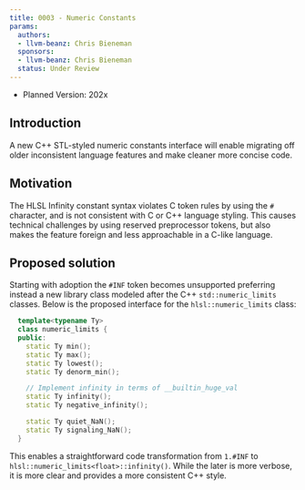 ```yaml
---
title: 0003 - Numeric Constants
params:
  authors:
  - llvm-beanz: Chris Bieneman
  sponsors:
  - llvm-beanz: Chris Bieneman
  status: Under Review
---
```


 
* Planned Version: 202x

## Introduction

A new C++ STL-styled numeric constants interface will enable migrating off older
inconsistent language features and make cleaner more concise code.

## Motivation

The HLSL Infinity constant syntax violates C token rules by using the `#`
character, and is not consistent with C or C++ language styling. This causes
technical challenges by using reserved preprocessor tokens, but also makes the
feature foreign and less approachable in a C-like language.

## Proposed solution

Starting with adoption the `#INF` token becomes unsupported preferring instead a
new library class modeled after the C++ `std::numeric_limits` classes. Below is
the proposed interface for the `hlsl::numeric_limits` class:

```c++
  template<typename Ty>
  class numeric_limits {
  public:
    static Ty min();
    static Ty max();
    static Ty lowest();
    static Ty denorm_min();

    // Implement infinity in terms of __builtin_huge_val
    static Ty infinity();
    static Ty negative_infinity();

    static Ty quiet_NaN();
    static Ty signaling_NaN();
  }
```

This enables a straightforward code transformation from `1.#INF` to
`hlsl::numeric_limits<float>::infinity()`. While the later is more verbose, it
is more clear and provides a more consistent C++ style.

